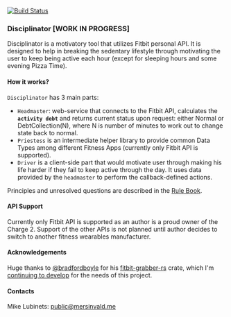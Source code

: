 [![Build Status](https://travis-ci.com/mersinvald/disciplinator.svg?branch=master)](https://travis-ci.com/mersinvald/disciplinator)

### Disciplinator [WORK IN PROGRESS]
Disciplinator is a motivatory tool that utilizes Fitbit personal API. It is designed to help in breaking the sedentary 
lifestyle through motivating the user to keep being active each hour (except for sleeping hours and some evening Pizza Time).

#### How it works?

`Disciplinator` has 3 main parts:

- `Headmaster`: web-service that connects to the Fitbit API, calculates the __`activity debt`__ and returns current status upon request:
  either Normal or DebtCollection(N), where N is number of minutes to work out to change state back to normal.
- `Priestess` is an intermediate helper library to provide common Data Types among different Fitness Apps (currently only Fitbit API is supported).
- `Driver` is a client-side part that would motivate user through making his life harder if they fail to keep active through the day.
  It uses data provided by the `headmaster` to perform the callback-defined actions.

Principles and unresolved questions are described in the [Rule Book](rulebook.md).

#### API Support
 
Currently only Fitbit API is supported as an author is a proud owner of the Charge 2. Support of the other APIs is not planned
until author decides to switch to another fitness wearables manufacturer.

#### Acknowledgements

Huge thanks to [@bradfordboyle](https://github.com/bradfordboyle) for his [fitbit-grabber-rs](https://github.com/bradfordboyle/fitbit-grabber-rs) crate, 
which I'm [continuing to develop](https://github.com/mersinvald/fitbit-grabber-rs) for the needs of this project.

#### Contacts

Mike Lubinets: public@mersinvald.me